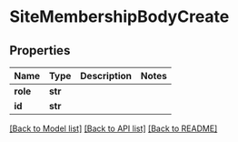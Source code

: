# SiteMembershipBodyCreate

## Properties
Name | Type | Description | Notes
------------ | ------------- | ------------- | -------------
**role** | **str** |  | 
**id** | **str** |  | 

[[Back to Model list]](../README.md#documentation-for-models) [[Back to API list]](../README.md#documentation-for-api-endpoints) [[Back to README]](../README.md)

